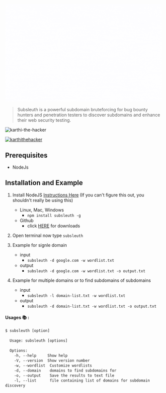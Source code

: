 <p align="center">
<img src="https://github.com/karthi-the-hacker/subsleuth/raw/main/images/logo.gif" ><br>

</p>

> Subsleuth is a powerful subdomain bruteforcing for bug bounty hunters and penetration testers to discover subdomains and enhance their web security testing.

<p align="left"> <img src="https://komarev.com/ghpvc/?username=karthi-the-hacker&label=Profile%20views&color=0e75b6&style=flat" alt="karthi-the-hacker" /> </p>
<p align="left"> <a href="https://twitter.com/karthithehacker" target="blank"><img src="https://img.shields.io/twitter/follow/karthithehacker?logo=twitter&style=for-the-badge" alt="karthithehacker" /></a> </p>

## Prerequisites

- NodeJs

## Installation and Example

1. Install NodeJS [Instructions Here](https://nodejs.org/en/download/package-manager/) (If you can't figure this out, you shouldn't really be using this)

   - Linux, Mac, Windows
     - `npm install subsleuth -g`
   - Github
     - click [HERE](https://github.com/karthi-the-hacker/subsleuth.git) for downloads

2. Open terminal now type `subsleuth`

3. Example for signle domain
   - input
     - `subsleuth -d google.com -w wordlist.txt`
   - output
     - `subsleuth -d google.com -w wordlist.txt -o output.txt`

4. Example for multiple domains or to find subdomains of subdomains
   - input
     - `subsleuth -l domain-list.txt -w wordlist.txt`
   - output
     - `subsleuth -d domain-list.txt -w wordlist.txt -o output.txt`

#### Usages 📚 :

    $ subsleuth [option]

      Usage: subsleuth [options]

      Options:
        -h, --help     Show help
        -V, --version  Show version number
        -w, --wordlist  Customize wordlists
        -d, --domain    domains to find subdomains for 
        -o, --output    Save the results to text file
        -l, --list      file containing list of domains for subdomain discovery

